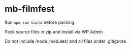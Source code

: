 # mb-filmfest

Run `npm run build` before packing

Pack source files in zip and install via WP Admin

Do not include /node_modules/ and all files under .gitignore

